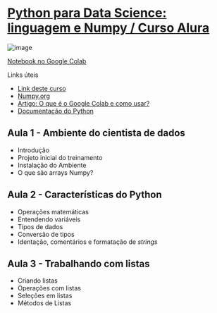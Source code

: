 # [Python para Data Science: linguagem e Numpy / Curso Alura](https://cursos.alura.com.br/course/python-tipos-listas-numpy)

![image](https://user-images.githubusercontent.com/68875677/184611889-30b1acff-6651-4e2e-b396-cd83d0ffbdcc.png)

[Notebook no Google Colab](https://colab.research.google.com/drive/1ZHPWpX3hZ9gxoDjyadBSXSeW24xH5R0r)

Links úteis

- [Link deste curso](https://cursos.alura.com.br/course/python-tipos-listas-numpy)
- [Numpy.org](https://numpy.org/)
- [Artigo: O que é o Google Colab  e como usar?](https://www.alura.com.br/artigos/google-colab-o-que-e-e-como-usar)
- [Documentação do Python](https://docs.python.org/3.6/library/stdtypes.html)

## Aula 1 - Ambiente do cientista de dados
- Introdução
- Projeto inicial do treinamento
- Instalação do Ambiente
- O que são arrays Numpy?

## Aula 2 - Características do Python
- Operações matemáticas
- Entendendo variáveis
- Tipos de dados
- Conversão de tipos
- Identação, comentários e formatação de *strings*

## Aula 3 - Trabalhando com listas
- Criando listas
- Operações com listas
- Seleções em listas
- Métodos de Listas